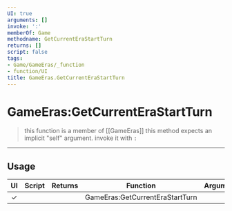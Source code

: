 ```yaml
---
UI: true
arguments: []
invoke: ':'
memberOf: Game
methodname: GetCurrentEraStartTurn
returns: []
script: false
tags:
- Game/GameEras/_function
- function/UI
title: GameEras.GetCurrentEraStartTurn
---
```

# GameEras:GetCurrentEraStartTurn
> this function is a member of [[GameEras]]
> this method expects an implicit "self" argument. invoke it with `:`
-----
## Usage
|  UI | Script | Returns | Function | Arguments |
|:---:|:------:|-------:|:--------:|:---------|
|✓| ||GameEras:GetCurrentEraStartTurn||
